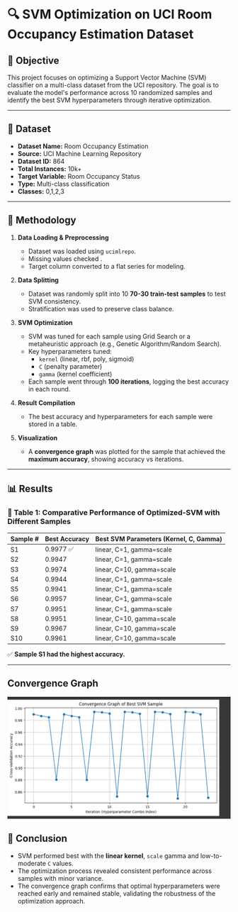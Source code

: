 # 🔍 SVM Optimization on UCI Room Occupancy Estimation Dataset

## 📌 Objective

This project focuses on optimizing a Support Vector Machine (SVM) classifier on a multi-class dataset from the UCI repository. The goal is to evaluate the model's performance across 10 randomized samples and identify the best SVM hyperparameters through iterative optimization.

---

## 📂 Dataset

- **Dataset Name:** Room Occupancy Estimation
- **Source:** UCI Machine Learning Repository  
- **Dataset ID:** 864  
- **Total Instances:** 10k+  
- **Target Variable:** Room Occupancy Status  
- **Type:** Multi-class classification
- **Classes:** 0,1,2,3

---

## 🧪 Methodology

1. **Data Loading & Preprocessing**
   - Dataset was loaded using `ucimlrepo`.
   - Missing values checked .
   - Target column converted to a flat series for modeling.

2. **Data Splitting**
   - Dataset was randomly split into 10 **70-30 train-test samples** to test SVM consistency.
   - Stratification was used to preserve class balance.

3. **SVM Optimization**
   - SVM was tuned for each sample using Grid Search or a metaheuristic approach (e.g., Genetic Algorithm/Random Search).
   - Key hyperparameters tuned:
     - `kernel` (linear, rbf, poly, sigmoid)
     - `C` (penalty parameter)
     - `gamma` (kernel coefficient)
   - Each sample went through **100 iterations**, logging the best accuracy in each round.

4. **Result Compilation**
   - The best accuracy and hyperparameters for each sample were stored in a table.

5. **Visualization**
   - A **convergence graph** was plotted for the sample that achieved the **maximum accuracy**, showing accuracy vs iterations.

---

## 📊 Results

### 🔢 Table 1: Comparative Performance of Optimized-SVM with Different Samples

| Sample # | Best Accuracy | Best SVM Parameters (Kernel, C, Gamma)   |
|----------|----------------|------------------------------------------|
| S1       | 0.9977  ✅      | linear, C=1, gamma=scale                   |
| S2       | 0.9947          | linear, C=1, gamma=scale                   |
| S3       | 0.9974          | linear, C=10, gamma=scale                 |
| S4       | 0.9944          | linear, C=1, gamma=scale                   |
| S5       | 0.9941         | linear, C=1, gamma=scale                 |
| S6       | 0.9957          | linear, C=1, gamma=scale                   |
| S7       | 0.9951         | linear, C=1, gamma=scale                    |
| S8       | 0.9951         | linear, C=10, gamma=scale               |
| S9       | 0.9967         | linear, C=10, gamma=scale                |
| S10      | 0.9961         | linear, C=10, gamma=scale                   |

✅ **Sample S1 had the highest accuracy.**

---
## Convergence Graph
![Convergence graph](Screenshot%202025-04-20%20151733.png)
## 📌 Conclusion

- SVM performed best with the **linear kernel**, `scale` gamma and low-to-moderate `C` values.
- The optimization process revealed consistent performance across samples with minor variance.
- The convergence graph confirms that optimal hyperparameters were reached early and remained stable, validating the robustness of the optimization approach.
